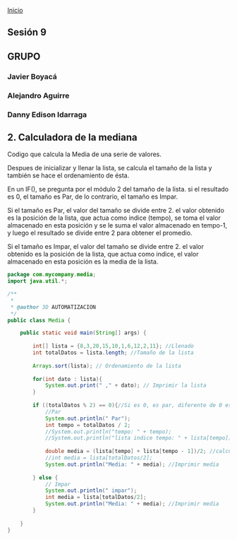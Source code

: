 <!-- No borrar o modificar -->
[Inicio](./index.md)

## Sesión 9 


<!-- Su documentación aquí -->

## GRUPO
### Javier Boyacá
### Alejandro Aguirre
### Danny Edison Idarraga


## 2. Calculadora de la mediana


Codigo que calcula la Media de una serie de valores.

Despues de inicializar y llenar la lista, se calcula el tamaño de la lista y también se hace el ordenamiento de ésta.

En un IF(), se pregunta por el módulo 2 del tamaño de la lista. si el resultado es 0, el tamaño es Par, de lo contrario, el tamaño es Impar.

Si el tamaño es Par, el valor del tamaño se divide entre 2. el valor obtenido es la posición de la lista, que actua como indice (tempo), se toma el valor almacenado en esta posición y se le suma el valor almacenado en tempo-1, y luego el resultado se divide entre 2 para obtener el promedio.

Si el tamaño es Impar, el valor del tamaño se divide entre 2. el valor obtenido es la posición de la lista, que actua como indice, el valor almacenado en esta posición es la media de la lista.

```java
package com.mycompany.media;
import java.util.*;

/**
 *
 * @author 3D AUTOMATIZACION
 */
public class Media {

    public static void main(String[] args) {
        
        int[] lista = {8,3,20,15,10,1,6,12,2,11}; //Llenado
        int totalDatos = lista.length; //Tamaño de la lista
        
        Arrays.sort(lista); // Ordenamiento de la lista
        
        for(int dato : lista){
            System.out.print(" ," + dato); // Imprimir la lista
        }
        
        if ((totalDatos % 2) == 0){//Si es 0, es par, diferente de 0 es impar
            //Par
            System.out.println(" Par");
            int tempo = totalDatos / 2;
            //System.out.println("tempo: " + tempo);
            //System.out.println("lista indice tempo: " + lista[tempo]);
            
            double media = (lista[tempo] + lista[tempo - 1])/2; //calculo promedio
            //int media = lista[totalDatos/2];
            System.out.println("Media: " + media); //Imprimir media
            
        } else {
            // Impar
            System.out.println(" impar");
            int media = lista[totalDatos/2];
            System.out.println("Media: " + media); //Imprimir media
        }
        
    }
}


```







